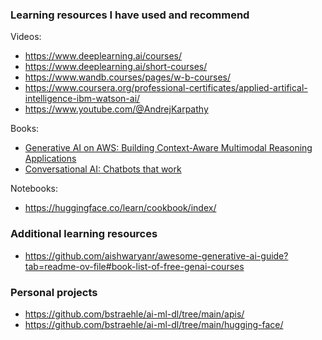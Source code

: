 ### Learning resources I have used and recommend

Videos:  

- https://www.deeplearning.ai/courses/  
- https://www.deeplearning.ai/short-courses/  
- https://www.wandb.courses/pages/w-b-courses/  
- https://www.coursera.org/professional-certificates/applied-artifical-intelligence-ibm-watson-ai/  
- https://www.youtube.com/@AndrejKarpathy  

Books:  

- <a href='https://www.amazon.com/Generative-AWS-Context-Aware-Multimodal-Applications/dp/1098159225/ref=sr_1_1'>Generative AI on AWS: Building Context-Aware Multimodal Reasoning Applications</a>  
- <a href='https://www.amazon.com/Conversational-AI-Chatbots-that-work'>Conversational AI: Chatbots that work</a>  

Notebooks:  

- https://huggingface.co/learn/cookbook/index/  

### Additional learning resources

- https://github.com/aishwaryanr/awesome-generative-ai-guide?tab=readme-ov-file#book-list-of-free-genai-courses  

### Personal projects

- https://github.com/bstraehle/ai-ml-dl/tree/main/apis/  
- https://github.com/bstraehle/ai-ml-dl/tree/main/hugging-face/  

